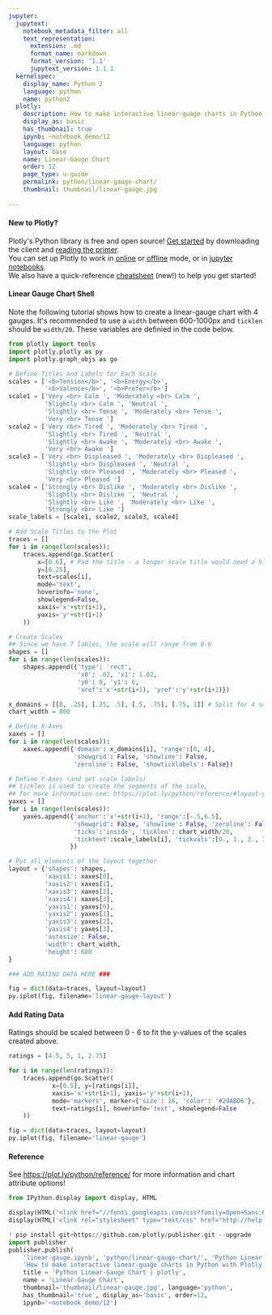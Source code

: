 ```yaml
---
jupyter:
  jupytext:
    notebook_metadata_filter: all
    text_representation:
      extension: .md
      format_name: markdown
      format_version: '1.1'
      jupytext_version: 1.1.1
  kernelspec:
    display_name: Python 2
    language: python
    name: python2
  plotly:
    description: How to make interactive linear-guage charts in Python with Plotly.
    display_as: basic
    has_thumbnail: true
    ipynb: ~notebook_demo/12
    language: python
    layout: base
    name: Linear-Gauge Chart
    order: 12
    page_type: u-guide
    permalink: python/linear-gauge-chart/
    thumbnail: thumbnail/linear-gauge.jpg
    
---
```


#### New to Plotly?
Plotly's Python library is free and open source! [Get started](https://plot.ly/python/getting-started/) by downloading the client and [reading the primer](https://plot.ly/python/getting-started/).
<br>You can set up Plotly to work in [online](https://plot.ly/python/getting-started/#initialization-for-online-plotting) or [offline](https://plot.ly/python/getting-started/#initialization-for-offline-plotting) mode, or in [jupyter notebooks](https://plot.ly/python/getting-started/#start-plotting-online).
<br>We also have a quick-reference [cheatsheet](https://images.plot.ly/plotly-documentation/images/python_cheat_sheet.pdf) (new!) to help you get started!


#### Linear Gauge Chart Shell
Note the following tutorial shows how to create a linear-gauge chart with 4 gauges. It's recommended to use a `width` between 600-1000px and `ticklen` should be `width/20`. These variables are definied in the code below.

```python
from plotly import tools
import plotly.plotly as py
import plotly.graph_objs as go

# Define Titles and Labels for Each Scale
scales = ['<b>Tension</b>', '<b>Energy</b>',
          '<b>Valence</b>', '<b>Prefer</b>']
scale1 = ['Very <br> Calm ', 'Moderately <br> Calm ',
          'Slightly <br> Calm ', 'Neutral ',
          'Slightly <br> Tense ', 'Moderately <br> Tense ',
          'Very <br> Tense ']
scale2 = ['Very <br> Tired ', 'Moderately <br> Tired ',
          'Slightly <br> Tired ', 'Neutral ',
          'Slightly <br> Awake ', 'Moderately <br> Awake ',
          'Very <br> Awake ']
scale3 = ['Very <br> Displeased ', 'Moderately <br> Displeased ',
          'Slightly <br> Displeased ', 'Neutral ',
          'Slightly <br> Pleased ', 'Moderately <br> Pleased ',
          'Very <br> Pleased ']
scale4 = ['Strongly <br> Dislike ', 'Moderately <br> Dislike ',
          'Slightly <br> Dislike ', 'Neutral ',
          'Slightly <br> Like ', 'Moderately <br> Like ',
          'Strongly <br> Like ']
scale_labels = [scale1, scale2, scale3, scale4]

# Add Scale Titles to the Plot
traces = []
for i in range(len(scales)):
    traces.append(go.Scatter(
        x=[0.6], # Pad the title - a longer scale title would need a higher value
        y=[6.25],
        text=scales[i],
        mode='text',
        hoverinfo='none',
        showlegend=False,
        xaxis='x'+str(i+1),
        yaxis='y'+str(i+1)
    ))

# Create Scales
## Since we have 7 lables, the scale will range from 0-6
shapes = []
for i in range(len(scales)):
    shapes.append({'type': 'rect',
                   'x0': .02, 'x1': 1.02,
                   'y0': 0, 'y1': 6,
                   'xref':'x'+str(i+1), 'yref':'y'+str(i+1)})

x_domains = [[0, .25], [.25, .5], [.5, .75], [.75, 1]] # Split for 4 scales
chart_width = 800

# Define X-Axes
xaxes = []
for i in range(len(scales)):
    xaxes.append({'domain': x_domains[i], 'range':[0, 4],
                  'showgrid': False, 'showline': False,
                  'zeroline': False, 'showticklabels': False})

# Define Y-Axes (and set scale labels)
## ticklen is used to create the segments of the scale,
## for more information see: https://plot.ly/python/reference/#layout-yaxis-ticklen
yaxes = []
for i in range(len(scales)):
    yaxes.append({'anchor':'x'+str(i+1), 'range':[-.5,6.5],
                  'showgrid': False, 'showline': False, 'zeroline': False,
                  'ticks':'inside', 'ticklen': chart_width/20,
                  'ticktext':scale_labels[i], 'tickvals':[0., 1., 2., 3., 4., 5., 6.]
                 })

# Put all elements of the layout together
layout = {'shapes': shapes,
          'xaxis1': xaxes[0],
          'xaxis2': xaxes[1],
          'xaxis3': xaxes[2],
          'xaxis4': xaxes[3],
          'yaxis1': yaxes[0],
          'yaxis2': yaxes[1],
          'yaxis3': yaxes[2],
          'yaxis4': yaxes[3],
          'autosize': False,
          'width': chart_width,
          'height': 600
}

### ADD RATING DATA HERE ###

fig = dict(data=traces, layout=layout)
py.iplot(fig, filename='linear-gauge-layout')
```

#### Add Rating Data
Ratings should be scaled between 0 - 6 to fit the y-values of the scales created above.

```python
ratings = [4.5, 5, 1, 2.75]

for i in range(len(ratings)):
    traces.append(go.Scatter(
            x=[0.5], y=[ratings[i]],
            xaxis='x'+str(i+1), yaxis='y'+str(i+1),
            mode='markers', marker={'size': 16, 'color': '#29ABD6'},
            text=ratings[i], hoverinfo='text', showlegend=False
    ))

fig = dict(data=traces, layout=layout)
py.iplot(fig, filename='linear-gauge')
```

#### Reference
See https://plot.ly/python/reference/ for more information and chart attribute options!

```python
from IPython.display import display, HTML

display(HTML('<link href="//fonts.googleapis.com/css?family=Open+Sans:600,400,300,200|Inconsolata|Ubuntu+Mono:400,700" rel="stylesheet" type="text/css" />'))
display(HTML('<link rel="stylesheet" type="text/css" href="http://help.plot.ly/documentation/all_static/css/ipython-notebook-custom.css">'))

! pip install git+https://github.com/plotly/publisher.git --upgrade
import publisher
publisher.publish(
    'linear-gauge.ipynb', 'python/linear-gauge-chart/', 'Python Linear-Gauge Chart | plotly',
    'How to make interactive linear-guage charts in Python with Plotly. ',
    title = 'Python Linear-Gauge Chart | plotly',
    name = 'Linear-Gauge Chart',
    thumbnail='thumbnail/linear-gauge.jpg', language='python',
    has_thumbnail='true', display_as='basic', order=12,
    ipynb='~notebook_demo/12')
```

```python

```
